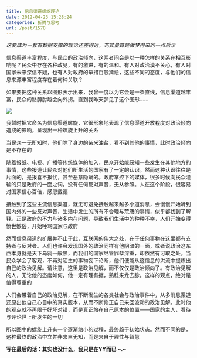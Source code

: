 ```yaml
---
title: 信息渠道螺旋理论
date: 2012-04-23 15:28:24
categories: 折腾与思考
url: /post/1578
---
```


_这要成为一套有数据支撑的理论还差得远，充其量算是做梦得来的一点启示_

信息渠道丰富程度，与民众的政治倾向，这两者间会是以一种怎样的关系在相互影响呢？民众中存在各种政见，有的激进，有的温和。有人对政治漠不关心，有人对国家未来深信不疑，也有人对政府的举措百般猜忌，这些不同的态度，与他们的信息来源丰富程度存在着何种关联？

如果要把这种关系以图形表示出来，我曾一度以为它会是一条直线，信息渠道越丰富，民众的胳膊肘越会向外拐。直到我昨天梦见了这个图形……

![](https://storageapi.fleek.co/0a3a8890-e65e-47ce-93d7-0442b9209d38-bucket/blog/posts/2012-04/04-23/1.jpg)

我暂时把它命名为信息渠道螺旋，它很形象地表现了信息渠道开放程度对政治倾向造成的影响，呈现出一种螺旋上升的关系

当民众一无所知时，他们除了身边的柴米油盐，看不到其他的事情，此时政治倾向是不存在的

随着报纸、电视、广播等传统媒体的加入，民众开始能获知一些发生在其他地方的事情，这些报道让民众对他们所生活的国家有了一定的认识。然而这种认识往往是片面的，是报喜不报忧，甚至恶意隐瞒的。政府掌控下的媒体，很多时候向民众灌输的只是政府的一面之词，没有任何反对声音，无从参照。人在这个阶段，很容易对国家信心百倍，感恩戴德

接触到了这些主流信息渠道，就无可避免接触越来越多小道消息，会慢慢开始听到国内外的一些反对声音，生活中发生的所有不合理与荒唐的事情，似乎都找到了解释。正是政府的不力与诸多内在问题，导致我们生活中的种种不幸，人们开始变得愤世嫉俗，开始唾骂国家与政府

然而信息渠道的扩展并不止于此，互联网的伟大之处，在于任何事物在这里都有支持者与反对者。人们也许会发现国外的政治同样有他阴暗的一面，或者说政治这东西本身就是天下乌鸦一般黑，而我们的国家尽管罪孽深重，却依然有可取之处。当民众学会了客观，不再对陌生的事物妄下论断，他们便能从这信息的洪流中提炼出自己的政治见解。请注意，这里是政治见解，而不仅仅是政治倾向了。有政治见解的人，无论他的态度如何，他一定有理有据，熟稔来龙去脉。这样的观点，绝对是值得尊重的

人们会带着自己的政治见解，在不断发生的各类社会与政治事件中，从多消息渠道还原出他自己心目中的真实版本，从而不断修正自己来回波动的政治见解。此时他的观点就不再限于好坏对错，而是真正站在自己原本的位置——国家的主人，看待与评论世上所发生的一切

所以图中的螺旋上升有一个逐渐缩小的过程，最终趋于初始状态。然而不同的是，这种最终的政治中立并非来自无知，而是来自于理性与智慧

**写在最后的话：其实也没什么，我只是在YY而已  ~.~**
